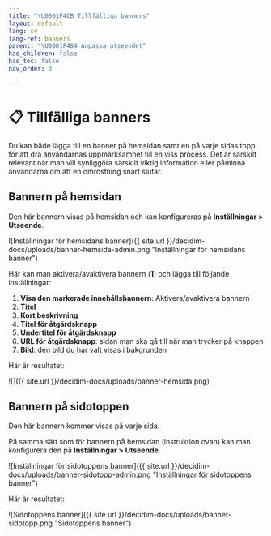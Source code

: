 ```yaml
---
title: "\U0001F4CB Tillfälliga banners"
layout: default
lang: sv
lang-ref: banners
parent: "\U0001F484 Anpassa utseendet"
has_children: false
has_toc: false
nav_order: 3

---
```

# 📋 Tillfälliga banners

Du kan både lägga till en banner på hemsidan samt en på varje sidas topp för att dra användarnas uppmärksamhet till en viss process. Det är särskilt relevant när man vill synliggöra särskilt viktig information eller påminna användarna om att en omröstning snart slutar.

## Bannern på hemsidan

Den här bannern visas på hemsidan och kan konfigureras på **Inställningar > Utseende**.

![Inställningar för hemsidans banner]({{ site.url }}/decidim-docs/uploads/banner-hemsida-admin.png "Inställningar för hemsidans banner")

Här kan man aktivera/avaktivera bannern (**1**) och lägga till följande inställningar:

1. **Visa den markerade innehållsbannern**: Aktivera/avaktivera bannern
2. **Titel**
3. **Kort beskrivning**
4. **Titel för åtgärdsknapp**
5. **Undertitel för åtgärdsknapp**
6. **URL för åtgärdsknapp**: sidan man ska gå till när man trycker på knappen
7. **Bild**: den bild du har valt visas i bakgrunden

Här är resultatet:

![]({{ site.url }}/decidim-docs/uploads/banner-hemsida.png)

## Bannern på sidotoppen

Den här bannern kommer visas på varje sida.

På samma sätt som för bannern på hemsidan (instruktion ovan) kan man konfigurera den på **Inställningar > Utseende**.

![Inställningar för sidotoppens banner]({{ site.url }}/decidim-docs/uploads/banner-sidotopp-admin.png "Inställningar för sidotoppens banner")

Här är resultatet:

![Sidotoppens banner]({{ site.url }}/decidim-docs/uploads/banner-sidotopp.png "Sidotoppens banner")
